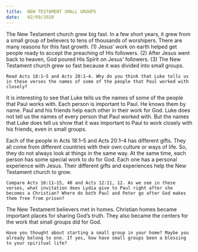 ```yaml
---
title:  NEW TESTAMENT SMALL GROUPS
date:   02/09/2020
---
```


The New Testament church grew big fast. In a few short years, it grew from a small group of believers to tens of thousands of worshipers. There are many reasons for this fast growth. (1) Jesus’ work on earth helped get people ready to accept the preaching of His followers. (2) After Jesus went back to heaven, God poured His Spirit on Jesus’ followers. (3) The New Testament church grew so fast because it was divided into small groups.

`Read Acts 18:1–5 and Acts 20:1–4. Why do you think that Luke tells us in these verses the names of some of the people that Paul worked with closely?`

It is interesting to see that Luke tells us the names of some of the people that Paul works with. Each person is important to Paul. He knows them by name. Paul and his friends help each other in their work for God. Luke does not tell us the names of every person that Paul worked with. But the names that Luke does tell us show that it was important to Paul to work closely with his friends, even in small groups.

Each of the people in Acts 18:1–5 and Acts 20:1–4 has different gifts. They all come from different countries with their own culture or ways of life. So, they do not always look at things in the same way. At the same time, each person has some special work to do for God. Each one has a personal experience with Jesus. Their different gifts and experiences help the New Testament church to grow.

`Compare Acts 16:11–15, 40 and Acts 12:11, 12. As we see in these verses, what invitation does Lydia give to Paul right after she becomes a Christian? Where do both Paul and Peter go after God makes them free from prison?`

The New Testament believers met in homes. Christian homes became important places for sharing God’s truth. They also became the centers for the work that small groups did for God.

`Have you thought about starting a small group in your home? Maybe you already belong to one. If yes, how have small groups been a blessing to your spiritual life?`
